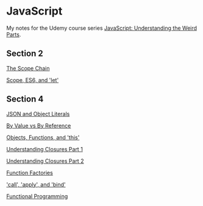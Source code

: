 JavaScript
===
My notes for the Udemy course series [JavaScript: Understanding the Weird Parts](https://www.udemy.com/understand-javascript/learn/v4/overview).

Section 2
---
[The Scope Chain](2-16-The-Scope-Chain/script.js)

[Scope, ES6, and 'let'](2-17-Scope-ES6-and-let/script.js)

Section 4
---
[JSON and Object Literals](4-33-JSON-and-Object-Literals/script.js)

[By Value vs By Reference](4-36-Conceptual-Aside-By-Value-vs-By-Reference/script.js)

[Objects, Functions, and 'this'](4-37-Objects-Functions-and-this/script.js)

[Understanding Closures Part 1](4-46-Understanding-Closures/script.js)

[Understanding Closures Part 2](4-47-Understanding-Closures-Part-2/script.js)

[Function Factories](4-48-Function-Factories/script.js)

['call', 'apply', and 'bind'](4-50-call-apply-and-bind/script.js)

[Functional Programming](4-51-Functional-Programming/script.js)
